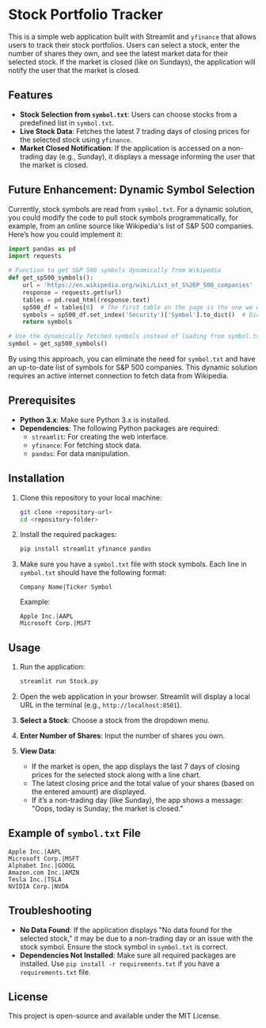 
# Stock Portfolio Tracker

This is a simple web application built with Streamlit and `yfinance` that allows users to track their stock portfolios. Users can select a stock, enter the number of shares they own, and see the latest market data for their selected stock. If the market is closed (like on Sundays), the application will notify the user that the market is closed.

## Features
- **Stock Selection from `symbol.txt`**: Users can choose stocks from a predefined list in `symbol.txt`.
- **Live Stock Data**: Fetches the latest 7 trading days of closing prices for the selected stock using `yfinance`.
- **Market Closed Notification**: If the application is accessed on a non-trading day (e.g., Sunday), it displays a message informing the user that the market is closed.

## Future Enhancement: Dynamic Symbol Selection
Currently, stock symbols are read from `symbol.txt`. For a dynamic solution, you could modify the code to pull stock symbols programmatically, for example, from an online source like Wikipedia's list of S&P 500 companies. Here’s how you could implement it:

```python
import pandas as pd
import requests

# Function to get S&P 500 symbols dynamically from Wikipedia
def get_sp500_symbols():
    url = 'https://en.wikipedia.org/wiki/List_of_S%26P_500_companies'
    response = requests.get(url)
    tables = pd.read_html(response.text)
    sp500_df = tables[0]  # The first table on the page is the one we want
    symbols = sp500_df.set_index('Security')['Symbol'].to_dict()  # Dictionary with company name as key and symbol as value
    return symbols

# Use the dynamically fetched symbols instead of loading from symbol.txt
symbol = get_sp500_symbols()
```

By using this approach, you can eliminate the need for `symbol.txt` and have an up-to-date list of symbols for S&P 500 companies. This dynamic solution requires an active internet connection to fetch data from Wikipedia.

## Prerequisites
- **Python 3.x**: Make sure Python 3.x is installed.
- **Dependencies**: The following Python packages are required:
  - `streamlit`: For creating the web interface.
  - `yfinance`: For fetching stock data.
  - `pandas`: For data manipulation.

## Installation

1. Clone this repository to your local machine:
   ```bash
   git clone <repository-url>
   cd <repository-folder>
   ```

2. Install the required packages:
   ```bash
   pip install streamlit yfinance pandas
   ```

3. Make sure you have a `symbol.txt` file with stock symbols. Each line in `symbol.txt` should have the following format:
   ```plaintext
   Company Name|Ticker Symbol
   ```
   Example:
   ```plaintext
   Apple Inc.|AAPL
   Microsoft Corp.|MSFT
   ```

## Usage

1. Run the application:
   ```bash
   streamlit run Stock.py
   ```

2. Open the web application in your browser. Streamlit will display a local URL in the terminal (e.g., `http://localhost:8501`).

3. **Select a Stock**: Choose a stock from the dropdown menu.
4. **Enter Number of Shares**: Input the number of shares you own.
5. **View Data**:
   - If the market is open, the app displays the last 7 days of closing prices for the selected stock along with a line chart.
   - The latest closing price and the total value of your shares (based on the entered amount) are displayed.
   - If it’s a non-trading day (like Sunday), the app shows a message: "Oops, today is Sunday; the market is closed."

## Example of `symbol.txt` File

```plaintext
Apple Inc.|AAPL
Microsoft Corp.|MSFT
Alphabet Inc.|GOOGL
Amazon.com Inc.|AMZN
Tesla Inc.|TSLA
NVIDIA Corp.|NVDA
```

## Troubleshooting

- **No Data Found**: If the application displays "No data found for the selected stock," it may be due to a non-trading day or an issue with the stock symbol. Ensure the stock symbol in `symbol.txt` is correct.
- **Dependencies Not Installed**: Make sure all required packages are installed. Use `pip install -r requirements.txt` if you have a `requirements.txt` file.

## License
This project is open-source and available under the MIT License.
